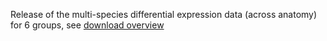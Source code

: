 Release of the multi-species differential expression data (across
anatomy) for 6 groups, see [download overview](https://archives.bgee.org/13-2/?page=download&action=proc_values)
